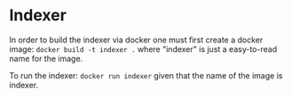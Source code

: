 # Indexer
In order to build the indexer via docker one must first create a docker image:
`docker build -t indexer .` where "indexer" is just a easy-to-read name for the image.

To run the indexer:
`docker run indexer` given that the name of the image is indexer.
